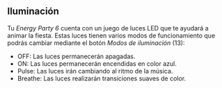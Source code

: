 ## Iluminación

Tu *Energy Party 6* cuenta con un juego de luces LED que te ayudará a animar la fiesta. Estas luces tienen varios modos de funcionamiento que podrás cambiar mediante el botón *Modos de iluminación* (13):

  - OFF: Las luces permanecerán apagadas.
  - ON: Las luces permanecerán encendidas en color azul.
  - Pulse: Las luces irán cambiando al ritmo de la música.
  - Breathe: Las luces realizarán transiciones suaves de color.
